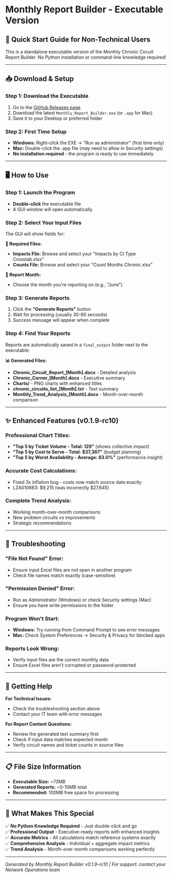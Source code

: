 # Monthly Report Builder - Executable Version

## 🎯 **Quick Start Guide for Non-Technical Users**

This is a standalone executable version of the Monthly Chronic Circuit Report Builder. No Python installation or command-line knowledge required!

---

## 📥 **Download & Setup**

### **Step 1: Download the Executable**
1. Go to the [GitHub Releases page](https://github.com/tefoneil/reporting/releases)
2. Download the latest `Monthly_Report_Builder.exe` (or `.app` for Mac)
3. Save it to your Desktop or preferred folder

### **Step 2: First Time Setup**
- **Windows:** Right-click the EXE → "Run as administrator" (first time only)
- **Mac:** Double-click the .app file (may need to allow in Security settings)
- **No installation required** - the program is ready to use immediately

---

## 🖥️ **How to Use**

### **Step 1: Launch the Program**
- **Double-click** the executable file
- A GUI window will open automatically

### **Step 2: Select Your Input Files**
The GUI will show fields for:

**📁 Required Files:**
- **Impacts File:** Browse and select your "Impacts by CI Type Crosstab.xlsx"
- **Counts File:** Browse and select your "Count Months Chronic.xlsx"

**📅 Report Month:**
- Choose the month you're reporting on (e.g., "June")

### **Step 3: Generate Reports**
1. Click the **"Generate Reports"** button
2. Wait for processing (usually 30-60 seconds)
3. Success message will appear when complete

### **Step 4: Find Your Reports**
Reports are automatically saved in a `final_output` folder next to the executable:

**📊 Generated Files:**
- **Chronic_Circuit_Report_[Month].docx** - Detailed analysis
- **Chronic_Corner_[Month].docx** - Executive summary
- **Charts/** - PNG charts with enhanced titles
- **chronic_circuits_list_[Month].txt** - Text summary
- **Monthly_Trend_Analysis_[Month].docx** - Month-over-month comparison

---

## ✨ **Enhanced Features (v0.1.9-rc10)**

### **Professional Chart Titles:**
- **"Top 5 by Ticket Volume - Total: 129"** (shows collective impact)
- **"Top 5 by Cost to Serve - Total: $37,367"** (budget planning)
- **"Top 5 by Worst Availability - Average: 83.0%"** (performance insight)

### **Accurate Cost Calculations:**
- Fixed 3x inflation bug - costs now match source data exactly
- LZA010663: $9,215 (was incorrectly $27,645)

### **Complete Trend Analysis:**
- Working month-over-month comparisons
- New problem circuits vs improvements
- Strategic recommendations

---

## 🔧 **Troubleshooting**

### **"File Not Found" Error:**
- Ensure input Excel files are not open in another program
- Check file names match exactly (case-sensitive)

### **"Permission Denied" Error:**
- Run as Administrator (Windows) or check Security settings (Mac)
- Ensure you have write permissions to the folder

### **Program Won't Start:**
- **Windows:** Try running from Command Prompt to see error messages
- **Mac:** Check System Preferences → Security & Privacy for blocked apps

### **Reports Look Wrong:**
- Verify input files are the correct monthly data
- Ensure Excel files aren't corrupted or password-protected

---

## 📧 **Getting Help**

**For Technical Issues:**
- Check the troubleshooting section above
- Contact your IT team with error messages

**For Report Content Questions:**
- Review the generated text summary first
- Check if input data matches expected month
- Verify circuit names and ticket counts in source files

---

## 📋 **File Size Information**

- **Executable Size:** ~73MB
- **Generated Reports:** ~5-10MB total
- **Recommended:** 100MB free space for processing

---

## 🎉 **What Makes This Special**

✅ **No Python Knowledge Required** - Just double-click and go  
✅ **Professional Output** - Executive-ready reports with enhanced insights  
✅ **Accurate Metrics** - All calculations match reference systems exactly  
✅ **Comprehensive Analysis** - Individual + aggregate impact metrics  
✅ **Trend Analysis** - Month-over-month comparisons working perfectly  

---

*Generated by Monthly Report Builder v0.1.9-rc10 | For support: contact your Network Operations team*